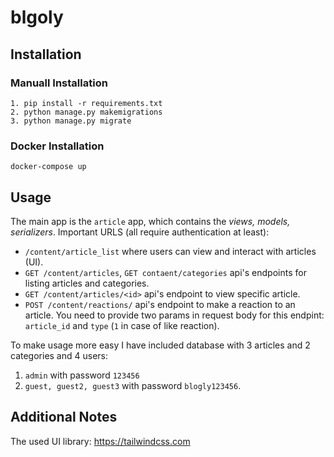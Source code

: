 # blgoly

## Installation 

### Manuall Installation 

```
1. pip install -r requirements.txt
2. python manage.py makemigrations
3. python manage.py migrate

```

### Docker Installation

`docker-compose up`


## Usage

The main app is the `article` app, which contains the *views, models, serializers*. Important URLS (all require authentication at least):

* `/content/article_list` where users can view and interact with articles (UI).
* `GET /content/articles`, `GET contaent/categories` api's endpoints for listing articles and categories.
* `GET /content/articles/<id>` api's endpoint to view specific article.
* `POST /content/reactions/` api's endpoint to make a reaction to an article. You need to provide two params in request body for this endpint: `article_id` and `type` (`1` in case of like reaction).

To make usage more easy I have included database with 3 articles and 2 categories and 4 users:

  1. `admin` with password `123456`
  2. `guest, guest2, guest3` with password `blogly123456`.


## Additional Notes

The used UI library: https://tailwindcss.com

